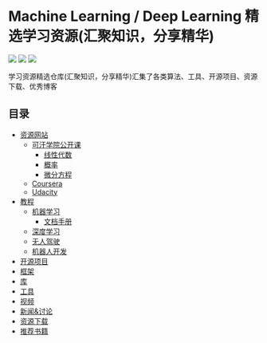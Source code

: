 # Machine Learning / Deep Learning 精选学习资源(汇聚知识，分享精华)

[![](https://jaywcjlove.github.io/sb/ico/awesome.svg)](#目录) [![](https://jaywcjlove.github.io/sb/lang/chinese.svg)](https://github.com/crazycodeboy/react-native-awesome) [![](https://jaywcjlove.github.io/sb/lang/english.svg)](https://github.com/jondot/awesome-react-native) 

学习资源精选仓库(汇聚知识，分享精华)汇集了各类算法、工具、开源项目、资源下载、优秀博客

## 目录

* [资源网站](#资源网站)
	* [可汗学院公开课](#kehan)
		* [线性代数](#线性代数)	
		* [概率](#概率)	
		* [微分方程](#微分方程)	
	* [Coursera](#Coursera)
	* [Udacity](#Udacity)
* [教程](#教程)
	* [机器学习](#机器学习)	
		* [文档手册](#文档手册)	
	* [深度学习](#深度学习)	  
	* [无人驾驶](#无人驾驶)
	* [机器人开发](#机器人开发)	 
* [开源项目](#开源app)
* [框架](#框架)
* [库](#库)
* [工具](#工具)
* [视频](#视频)
* [新闻&讨论](#新闻讨论)
* [资源下载](#资源下载)
* [推荐书籍](#推荐书籍)
  
